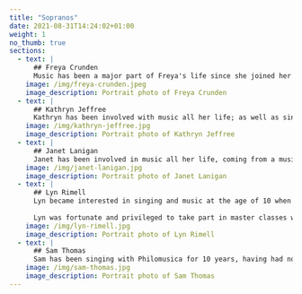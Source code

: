 ```yaml
---
title: "Sopranos"
date: 2021-08-31T14:24:02+01:00
weight: 1
no_thumb: true
sections:
  - text: |
      ## Freya Crunden
      Music has been a major part of Freya's life since she joined her primary school's choir where she grew up in Dudley. As well as singing with her secondary school and sixth form choirs, Freya sang with Summerhill Choral Society, performing a wide repertoire in regular concerts as well as annual musical theatre productions. The choir joined forces with others to appear on Songs of Praise at Birmingham Town Hall and the Royal Albert Hall. While studying at Durham University, Freya was a member of St Chad's College Choir, singing multiple times a week in the College chapel, regular choral evensong services in Durham Cathedral, and participating in tours across the UK, Rome and Prague. The repertoire of the choir included English sacred choral music and Renaissance polyphony. Freya joined Philomusica in 2016 when she relocated to Gloucester, and also enjoys other musical engagements including the Bisley Benefice choir.
    image: /img/freya-crunden.jpeg
    image_description: Portrait photo of Freya Crunden
  - text: |
      ## Kathryn Jeffree
      Kathryn has been involved with music all her life; as well as singing she plays piano, flute and has conducted many children's choirs and an adult ensemble. She was, in 1983, the youngest member of the National Youth Choir of Great Britain performing in the Royal Albert Hall and has sung in the semi-chorus of the Dream of Gerontius under Vernon Handley in St David's Hall, Cardiff. She sang as a soloist in a celebration concert to commemorate the 150th anniversary of Parry's birth in his own church at Highnam. She has studied with John Mitchinson and has taken part in Masterclasses with Sarah Walker and Roderick Williams. Kathryn's solo performances include Vaughan Williams' Sea Symphony, Mozart's Mass in C Minor, Haydn's The Creation, Elgar's The Apostles and The Kingdom and Brahm's Requiem with Roderick Williams. Kathryn has also performed the solo part in Bob Chilcott's Requiem at a workshop conducted by the composer himself.
    image: /img/kathryn-jeffree.jpg
    image_description: Portrait photo of Kathryn Jeffree
  - text: |
      ## Janet Lanigan
      Janet has been involved in music all her life, coming from a musical family where everyone sang and played a musical instrument.  She became the first Head Choir Girl at St Michaels and All Angels, Bishops Cleeve, frequently performing solos during services and Weddings.  She was a member of Cheltenham Bach Choir before moving to Hampshire and then Devon where she sang in the Dartmouth Naval College Choir and a small ensemble group, The Tapestry Singers.  Janet returned to Gloucestershire and joined Philomusica in 2009.  In 2015 Janet took part in a Masterclass with renowned Tenor, John Mitchinson.  Solos for Philomusica have included Haydn’s St Nicholas Mass, Bach’s Magnificat, Vaughn Williams Serenade, Britton’s Ceremony of Carols and Ireland’s Greater Love Hath no Man.
    image: /img/janet-lanigan.jpg
    image_description: Portrait photo of Janet Lanigan
  - text: |
      ## Lyn Rimell
      Lyn became interested in singing and music at the age of 10 when she joined Kempsey church choir. After joining Worcester G & S society in 1971 she was given the opportunity to sing several solos. In 1976 Lyn became a member of Philomusica and has sung a variety of solos on many occasions. She also sings with Hanley Voices and is often invited to sing at charity events where she enjoys performing songs from The Shows, light opera and operetta. She offers solo singing at weddings.
    
      Lyn was fortunate and privileged to take part in master classes with the famous British soprano Rae Woodland and baritone Roderick Williams. She says  “Music and singing is one of life’s uplifting joys”.
    image: /img/lyn-rimell.jpg
    image_description: Portrait photo of Lyn Rimell
  - text: |
      ## Sam Thomas
      Sam has been singing with Philomusica for 10 years, having had no previous experience of choral singing.  She had performed in a number of drama productions locally and was looking for a new challenge in the world of entertainment!  Sam loves the stress-busting therapy of weekly rehearsals as well as the thrill of live performance.  Solos for Philomusica have included Handel, Mozart, Mendelssohn, Vivaldi, Haydn and Chilcott.
    image: /img/sam-thomas.jpg
    image_description: Portrait photo of Sam Thomas
---
```


